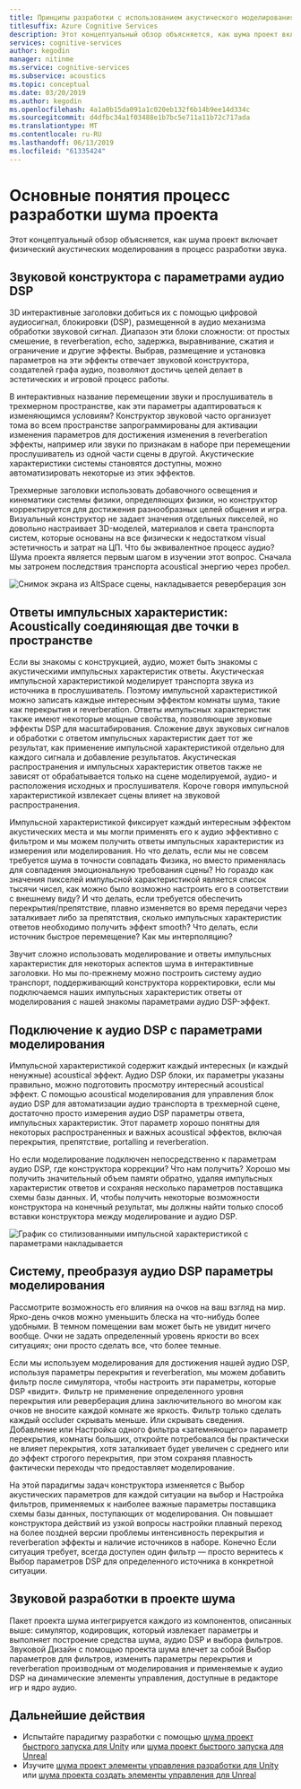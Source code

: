 ```yaml
---
title: Принципы разработки с использованием акустического моделирования
titlesuffix: Azure Cognitive Services
description: Этот концептуальный обзор объясняется, как шума проект включает акустических процесс имитации, чтобы процесс создания звука.
services: cognitive-services
author: kegodin
manager: nitinme
ms.service: cognitive-services
ms.subservice: acoustics
ms.topic: conceptual
ms.date: 03/20/2019
ms.author: kegodin
ms.openlocfilehash: 4a1a0b15da091a1c020eb132f6b14b9ee14d334c
ms.sourcegitcommit: d4dfbc34a1f03488e1b7bc5e711a11b72c717ada
ms.translationtype: MT
ms.contentlocale: ru-RU
ms.lasthandoff: 06/13/2019
ms.locfileid: "61335424"
---
```

# <a name="project-acoustics-design-process-concepts"></a>Основные понятия процесс разработки шума проекта

Этот концептуальный обзор объясняется, как шума проект включает физический акустических моделирования в процесс разработки звука.

## <a name="sound-design-with-audio-dsp-parameters"></a>Звуковой конструктора с параметрами аудио DSP

3D интерактивные заголовки добиться их с помощью цифровой аудиосигнал, блокировки (DSP), размещенной в аудио механизма обработки звуковой сигнал. Диапазон эти блоки сложности: от простых смешение, в reverberation, echo, задержка, выравнивание, сжатия и ограничение и другие эффекты. Выбрав, размещение и установка параметров на эти эффекты отвечает звуковой конструктора, создателей графа аудио, позволяют достичь целей делает в эстетических и игровой процесс работы.

В интерактивных название перемещении звуки и прослушиватель в трехмерном пространстве, как эти параметры адаптироваться к изменяющимся условиям? Конструктор звуковой часто организует тома во всем пространстве запрограммированы для активации изменения параметров для достижения изменения в reverberation эффекты, например или звуки по признакам в наборе при перемещении прослушиватель из одной части сцены в другой. Акустические характеристики системы становятся доступны, можно автоматизировать некоторые из этих эффектов.

Трехмерные заголовки использовать добавочного освещения и кинематики системы физики, определяющих физики, но конструктор корректируется для достижения разнообразных целей общения и игра. Визуальный конструктор не задает значения отдельных пикселей, но довольно настраивает 3D-моделей, материалов и света транспорта систем, которые основаны на все физически к недостатком visual эстетичность и затрат на ЦП. Что бы эквивалентное процесс аудио? Шума проекта является первым шагом в изучении этот вопрос. Сначала мы затронем последствия транспорта acoustical энергию через пробел.

![Снимок экрана из AltSpace сцены, накладывается реверберация зон](media/reverb-zones-altspace.png)

## <a name="impulse-responses-acoustically-connecting-two-points-in-space"></a>Ответы импульсных характеристик: Acoustically соединяющая две точки в пространстве

Если вы знакомы с конструкцией, аудио, может быть знакомы с акустическими импульсных характеристик ответы. Акустическая импульсной характеристикой моделирует транспорта звука из источника в прослушиватель. Поэтому импульсной характеристикой можно записать каждые интересным эффектом комнаты шума, такие как перекрытия и reverberation. Ответы импульсных характеристик также имеют некоторые мощные свойства, позволяющие звуковые эффекты DSP для масштабирования. Сложение двух звуковых сигналов и обработки с ответом импульсных характеристик дает тот же результат, как применение импульсной характеристикой отдельно для каждого сигнала и добавление результатов. Акустическая распространения и импульсных характеристик ответов также не зависят от обрабатывается только на сцене моделируемой, аудио- и расположения исходных и прослушивателя. Короче говоря импульсной характеристикой извлекает сцены влияет на звуковой распространения.

Импульсной характеристикой фиксирует каждый интересным эффектом акустических места и мы могли применять его к аудио эффективно с фильтром и мы можем получить ответы импульсных характеристик из измерения или моделирования. Но что делать, если мы не совсем требуется шума в точности совпадать Физика, но вместо применялась для совпадения эмоциональную требования сцены? Но гораздо как значения пикселей импульсной характеристикой является список тысячи чисел, как можно было возможно настроить его в соответствии с внешнему виду? И что делать, если требуется обеспечить перекрытия/препятствие, плавно изменяется во время передачи через заталкивает либо за препятствия, сколько импульсных характеристик ответов необходимо получить эффект smooth? Что делать, если источник быстрое перемещение? Как мы интерполяцию?

Звучит сложно использовать моделирование и ответы импульсных характеристик для некоторых аспектов шума в интерактивные заголовки. Но мы по-прежнему можно построить систему аудио транспорт, поддерживающий конструктора корректировки, если мы подключаемся наших импульсных характеристик ответы от моделирования с нашей знакомы параметрами аудио DSP-эффект.

## <a name="connecting-simulation-to-audio-dsp-with-parameters"></a>Подключение к аудио DSP с параметрами моделирования

Импульсной характеристикой содержит каждый интересных (и каждый ненужные) acoustical эффект. Аудио DSP блоки, их параметры указаны правильно, можно подготовить просмотру интересный acoustical эффект. С помощью acoustical моделирования для управления блок аудио DSP для автоматизации аудио транспорта в трехмерной сцене, достаточно просто измерения аудио DSP параметры ответа, импульсных характеристик. Этот параметр хорошо понятны для некоторых распространенных и важных acoustical эффектов, включая перекрытия, препятствие, portalling и reverberation.

Но если моделирование подключен непосредственно к параметрам аудио DSP, где конструктора коррекции? Что нам получить? Хорошо мы получить значительный объем памяти обратно, удаляя импульсных характеристик ответов и сохраняя несколько параметров поставщика схемы базы данных. И, чтобы получить некоторые возможности конструктора на конечный результат, мы должны найти только способ вставки конструктора между моделирование и аудио DSP.

![График со стилизованными импульсной характеристикой с параметрами накладывается](media/acoustic-parameters.png)

## <a name="sound-design-by-transforming-audio-dsp-parameters-from-simulation"></a>Систему, преобразуя аудио DSP параметры моделирования

Рассмотрите возможность его влияния на очков на ваш взгляд на мир. Ярко-день очков можно уменьшить блеска на что-нибудь более удобными. В темном помещении вам может быть не увидит ничего вообще. Очки не задать определенный уровень яркости во всех ситуациях; они просто сделать все, что более темные.

Если мы используем моделирования для достижения нашей аудио DSP, используя параметры перекрытия и reverberation, мы можем добавить фильтр после симулятора, чтобы настроить эти параметры, которые DSP «видит». Фильтр не применение определенного уровня перекрытия или реверберация длина заключительного во многом как очков не вносите каждой комнате же яркость. Фильтр только сделать каждый occluder скрывать меньше. Или скрывать сведения. Добавление или Настройка одного фильтра «затемняющего» параметр перекрытия, комнаты больших, откройте потребовался бы практически не влияет перекрытия, хотя заталкивает будет увеличен с среднего или до эффект строгого перекрытия, при этом сохраняя плавность фактически переходы что предоставляет моделирование.

На этой парадигмы задач конструктора изменяется с Выбор акустических параметров для каждой ситуации на выбор и Настройка фильтров, применяемых к наиболее важные параметры поставщика схемы базы данных, поступающих от моделирования. Он повышает конструктора действий из узкой вопросы настройки плавный переход на более поздней версии проблемы интенсивность перекрытия и reverberation эффекты и наличие источников в наборе. Конечно Если ситуация требует, всегда доступен один фильтр — просто вернитесь к Выбор параметров DSP для определенного источника в конкретной ситуации.

## <a name="sound-design-in-project-acoustics"></a>Звуковой разработки в проекте шума

Пакет проекта шума интегрируется каждого из компонентов, описанных выше: симулятор, кодировщик, который извлекает параметры и выполняет построение средства шума, аудио DSP и выбора фильтров. Звуковой Дизайн с помощью проекта шума влечет за собой Выбор параметров для фильтров, изменить параметры перекрытия и reverberation производным от моделирования и применяемые к аудио DSP на динамические элементы управления, доступные в редакторе игр и ядро аудио.

## <a name="next-steps"></a>Дальнейшие действия
* Испытайте парадигму разработки с помощью [шума проект быстрого запуска для Unity](unity-quickstart.md) или [шума проект быстрого запуска для Unreal](unreal-quickstart.md)
* Изучите [шума проект элементы управления разработки для Unity](unity-workflow.md) или [шума проекта создать элементы управления для Unreal](unreal-workflow.md)


